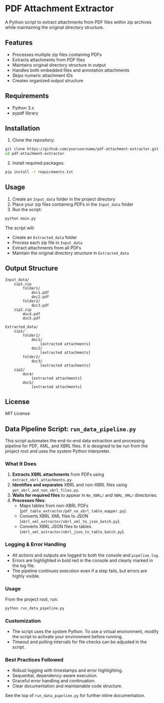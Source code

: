 # PDF Attachment Extractor

A Python script to extract attachments from PDF files within zip archives while maintaining the original directory structure.

## Features

- Processes multiple zip files containing PDFs
- Extracts attachments from PDF files
- Maintains original directory structure in output
- Handles both embedded files and annotation attachments
- Skips numeric attachment IDs
- Creates organized output structure

## Requirements

- Python 3.x
- pypdf library

## Installation

1. Clone the repository:
```bash
git clone https://github.com/yourusername/pdf-attachment-extractor.git
cd pdf-attachment-extractor
```

2. Install required packages:
```bash
pip install -r requirements.txt
```

## Usage

1. Create an `Input_data` folder in the project directory
2. Place your zip files containing PDFs in the `Input_data` folder
3. Run the script:
```bash
python main.py
```

The script will:
- Create an `Extracted_data` folder
- Process each zip file in `Input_data`
- Extract attachments from all PDFs
- Maintain the original directory structure in `Extracted_data`

## Output Structure

```
Input_data/
    zip1.zip
        folder1/
            doc1.pdf
            doc2.pdf
        folder2/
            doc3.pdf
    zip2.zip
        doc4.pdf
        doc5.pdf

Extracted_data/
    zip1/
        folder1/
            doc1/
                [extracted attachments]
            doc2/
                [extracted attachments]
        folder2/
            doc3/
                [extracted attachments]
    zip2/
        doc4/
            [extracted attachments]
        doc5/
            [extracted attachments]
```

## License

MIT License

## Data Pipeline Script: `run_data_pipeline.py`

This script automates the end-to-end data extraction and processing pipeline for PDF, XML, and XBRL files. It is designed to be run from the project root and uses the system Python interpreter.

### What It Does
1. **Extracts XBRL attachments** from PDFs using `extract_xbrl_attachments.py`.
2. **Identifies and separates** XBRL and non-XBRL files using `get_xbrl_and_non_xbrl_files.py`.
3. **Waits for required files** to appear in `No_XBRL/` and `XBRL_XML/` directories.
4. **Processes files**:
   - Maps tables from non-XBRL PDFs (`pdf_table_extractor/pdf_no_xbrl_table_mapper.py`).
   - Converts XBRL XML files to JSON (`xbrl_xml_extractor/xbrl_xml_to_json_batch.py`).
   - Converts XBRL JSON files to tables (`xbrl_xml_extractor/xbrl_json_to_table_batch.py`).

### Logging & Error Handling
- All actions and outputs are logged to both the console and `pipeline.log`.
- Errors are highlighted in bold red in the console and clearly marked in the log file.
- The pipeline continues execution even if a step fails, but errors are highly visible.

### Usage
From the project root, run:

```bash
python run_data_pipeline.py
```

### Customization
- The script uses the system Python. To use a virtual environment, modify the script to activate your environment before running.
- Timeout and polling intervals for file checks can be adjusted in the script.

### Best Practices Followed
- Robust logging with timestamps and error highlighting.
- Sequential, dependency-aware execution.
- Graceful error handling and continuation.
- Clear documentation and maintainable code structure.

See the top of `run_data_pipeline.py` for further inline documentation. 